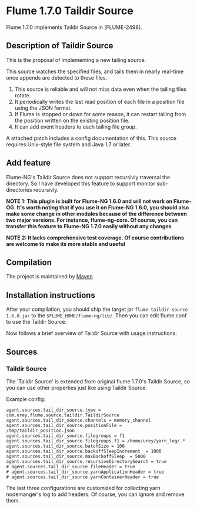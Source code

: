 # Flume 1.7.0 Taildir Source

Flume 1.7.0 implements Taildir Source in [FLUME-2498].


## Description of Taildir Source

This is the proposal of implementing a new tailing source.

This source watches the specified files, and tails them in nearly real-time once appends are detected to these files.

1. This source is reliable and will not miss data even when the tailing files rotate.
2. It periodically writes the last read position of each file in a position file using the JSON format.
3. If Flume is stopped or down for some reason, it can restart tailing from the position written on the existing position file.
4. It can add event headers to each tailing file group.

A attached patch includes a config documentation of this.
This source requires Unix-style file system and Java 1.7 or later.

## Add feature

Flume-NG's Taildir Source does not support recursivly traversal the directory. So I have developed this feature to support monitor sub-directories recursivly.

**NOTE 1: This plugin is built for Flume-NG 1.6.0 and will not work on Flume-OG. It's worth noting that if you use it on Flume-NG 1.6.0, you should also make some change in other modules because of the difference between two major versions. For instance, flume-ng-core.  Of course, you can transfer this feature to Flume-NG 1.7.0 easily without any changes**

**NOTE 2: It lacks comprehensive test coverage. Of course contributions are welcome to make its more stable and useful**

## Compilation

The project is maintained by [Maven](http://maven.apache.org/).

## Installation instructions

After your compilation, you should ship the target jar `flume-taildir-source-1.6.0.jar` to the `$FLUME_HOME/flume-ng/lib/`. Then you can edit flume.conf to use the Taildir Source.

Now follows a brief overview of Taildir Source with usage instructions.

## Sources

### Taildir Source

The 'Taildir Source' is extended from original flume 1.7.0's Taildir Source, so you can use other properties just like using Taildir Source.

Example config:

```
agent.sources.tail_dir_source.type = com.urey.flume.source.taildir.TaildirSource
agent.sources.tail_dir_source.channels = memory_channel
agent.sources.tail_dir_source.positionFile = /tmp/taildir_position.json
agent.sources.tail_dir_source.filegroups = f1
agent.sources.tail_dir_source.filegroups.f1 = /home/urey/yarn_log/.*
agent.sources.tail_dir_source.batchSize = 100
agent.sources.tail_dir_source.backoffSleepIncrement  = 1000
agent.sources.tail_dir_source.maxBackoffSleep  = 5000
agent.sources.tail_dir_source.recursiveDirectorySearch = true
# agent.sources.tail_dir_source.fileHeader = true
# agent.sources.tail_dir_source.yarnApplicationHeader = true
# agent.sources.tail_dir_source.yarnContainerHeader = true
```

The last three configurations are customized for collecting yarn nodemanger's log to add headers. Of course, you can ignore and remove them.










